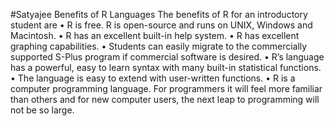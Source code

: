 #Satyajee
Benefits of R Languages
The benefits of R for an introductory student are
• R is free. R is open-source and runs on UNIX, Windows and Macintosh.
• R has an excellent built-in help system.
• R has excellent graphing capabilities.
• Students can easily migrate to the commercially supported S-Plus program if commercial software is desired.
• R’s language has a powerful, easy to learn syntax with many built-in statistical functions.
• The language is easy to extend with user-written functions.
• R is a computer programming language. For programmers it will feel more familiar than others and for new
computer users, the next leap to programming will not be so large.
